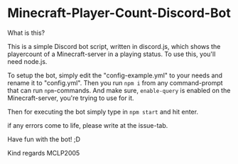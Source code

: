 # Minecraft-Player-Count-Discord-Bot

What is this?

This is a simple Discord bot script, written in discord.js, which shows the playercount of a Minecraft-server in a playing status.
To use this, you'll need node.js.

To setup the bot, simply edit the "config-example.yml" to your needs and rename it to "config.yml".
Then you run `npm i` from any command-prompt that can run `npm`-commands.
And make sure, `enable-query` is enabled on the Minecraft-server, you're trying to use for it.

Then for executing the bot simply type in `npm start` and hit enter.



if any errors come to life, please write at the issue-tab.



Have fun with the bot! ;D


Kind regards
MCLP2005

